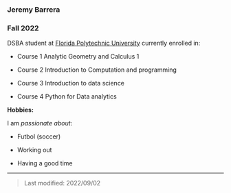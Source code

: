 ### Jeremy Barrera 

### Fall 2022

DSBA student at [Florida Polytechnic University](https://www.floridapoly.edu) currently enrolled in: 

- Course 1 Analytic Geometry and Calculus 1

- Course 2 Introduction to Computation and programming

- Course 3 Introduction to data science 

- Course 4 Python for Data analytics

**Hobbies:**

I am _passionate about_: 

- Futbol (soccer)

- Working out

- Having a good time 
***

> Last modified: 2022/09/02